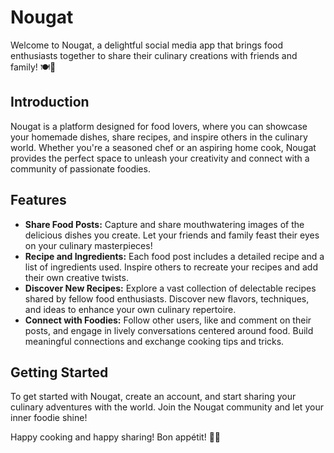 # Nougat

Welcome to Nougat, a delightful social media app that brings food enthusiasts together to share their culinary creations with friends and family! 🍽️📸

## Introduction

Nougat is a platform designed for food lovers, where you can showcase your homemade dishes, share recipes, and inspire others in the culinary world. Whether you're a seasoned chef or an aspiring home cook, Nougat provides the perfect space to unleash your creativity and connect with a community of passionate foodies.

## Features

- **Share Food Posts:** Capture and share mouthwatering images of the delicious dishes you create. Let your friends and family feast their eyes on your culinary masterpieces!
- **Recipe and Ingredients:** Each food post includes a detailed recipe and a list of ingredients used. Inspire others to recreate your recipes and add their own creative twists.
- **Discover New Recipes:** Explore a vast collection of delectable recipes shared by fellow food enthusiasts. Discover new flavors, techniques, and ideas to enhance your own culinary repertoire.
- **Connect with Foodies:** Follow other users, like and comment on their posts, and engage in lively conversations centered around food. Build meaningful connections and exchange cooking tips and tricks.

## Getting Started

To get started with Nougat, create an account, and start sharing your culinary adventures with the world. Join the Nougat community and let your inner foodie shine!


Happy cooking and happy sharing! Bon appétit! 🍴😊
